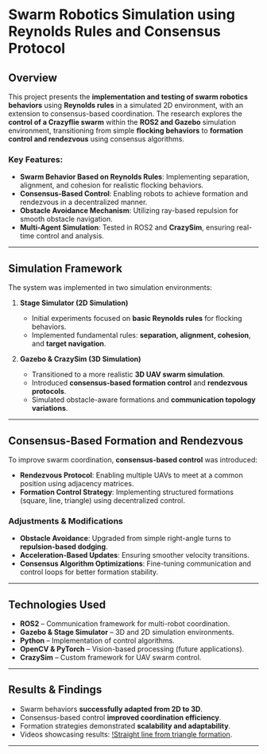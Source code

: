 # Swarm Robotics Simulation using Reynolds Rules and Consensus Protocol

## Overview
This project presents the **implementation and testing of swarm robotics behaviors** using **Reynolds rules** in a simulated 2D environment, with an extension to consensus-based coordination. The research explores the **control of a Crazyflie swarm** within the **ROS2 and Gazebo** simulation environment, transitioning from simple **flocking behaviors** to **formation control and rendezvous** using consensus algorithms.

### Key Features:
- **Swarm Behavior Based on Reynolds Rules**: Implementing separation, alignment, and cohesion for realistic flocking behaviors.
- **Consensus-Based Control**: Enabling robots to achieve formation and rendezvous in a decentralized manner.
- **Obstacle Avoidance Mechanism**: Utilizing ray-based repulsion for smooth obstacle navigation.
- **Multi-Agent Simulation**: Tested in ROS2 and **CrazySim**, ensuring real-time control and analysis.

---

## Simulation Framework
The system was implemented in two simulation environments:
1. **Stage Simulator (2D Simulation)**
   - Initial experiments focused on **basic Reynolds rules** for flocking behaviors.
   - Implemented fundamental rules: **separation, alignment, cohesion**, and **target navigation**.

2. **Gazebo & CrazySim (3D Simulation)**
   - Transitioned to a more realistic **3D UAV swarm simulation**.
   - Introduced **consensus-based formation control** and **rendezvous protocols**.
   - Simulated obstacle-aware formations and **communication topology variations**.

---

## Consensus-Based Formation and Rendezvous
To improve swarm coordination, **consensus-based control** was introduced:
- **Rendezvous Protocol**: Enabling multiple UAVs to meet at a common position using adjacency matrices.
- **Formation Control Strategy**: Implementing structured formations (square, line, triangle) using decentralized control.

### **Adjustments & Modifications**
- **Obstacle Avoidance**: Upgraded from simple right-angle turns to **repulsion-based dodging**.
- **Acceleration-Based Updates**: Ensuring smoother velocity transitions.
- **Consensus Algorithm Optimizations**: Fine-tuning communication and control loops for better formation stability.

---

## Technologies Used
- **ROS2** – Communication framework for multi-robot coordination.
- **Gazebo & Stage Simulator** – 3D and 2D simulation environments.
- **Python** – Implementation of control algorithms.
- **OpenCV & PyTorch** – Vision-based processing (future applications).
- **CrazySim** – Custom framework for UAV swarm control.

---

## Results & Findings
- Swarm behaviors **successfully adapted from 2D to 3D**.
- Consensus-based control **improved coordination efficiency**.
- Formation strategies demonstrated **scalability and adaptability**.
- Videos showcasing results: [!Straight line from triangle formation](demo.gif).

---
